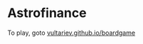 # Astrofinance

To play, goto [vultariev.github.io/boardgame](https://vultariev.github.io/boardgame/)
